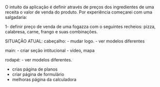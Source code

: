 O intuito da aplicação é definir através de preços dos ingredientes de uma receita o valor de venda do produto. Por experiência começarei com uma salgadaria:

1- definir preço de venda de uma fogazza com o seguintes recheios: pizza, calabresa, carne, frango e suas combinações.


SITUAÇÃO ATUAL:
cabeçalho: 
	- mudar logo.
	- ver modelos diferentes

main:
	- criar seção intitucional
	- vídeo, mapa

rodapé:
	- ver modelos diferentes.

- crias página de planos
- criar página de formulário
- melhoras página da calculadora



